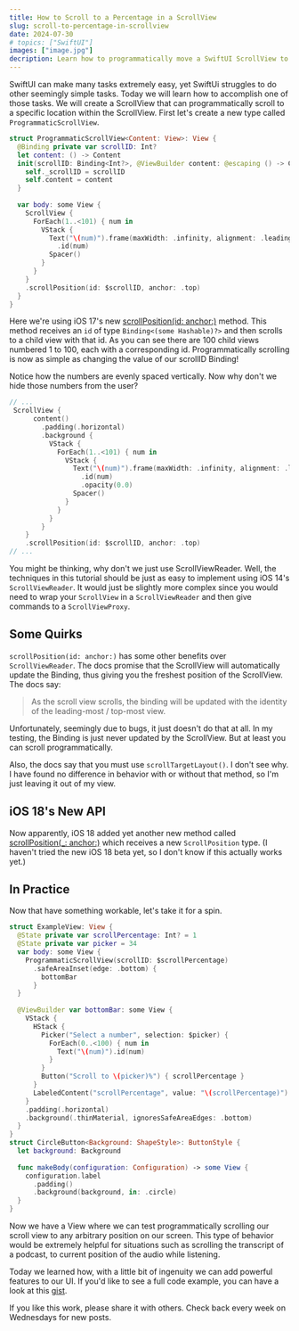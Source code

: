 ```yaml
---
title: How to Scroll to a Percentage in a ScrollView
slug: scroll-to-percentage-in-scrollview
date: 2024-07-30
# topics: ["SwiftUI"]
images: ["image.jpg"]
decription: Learn how to programmatically move a SwiftUI ScrollView to a precise numeric position. 
---
```

SwiftUI can make many tasks extremely easy, yet SwiftUi struggles to do other seemingly simple tasks. Today we will learn how to accomplish one of those tasks. We will create a ScrollView that can programmatically scroll to a specific location within the ScrollView. First let's create a new type called `ProgrammaticScrollView`. 


```swift
struct ProgrammaticScrollView<Content: View>: View {
  @Binding private var scrollID: Int?
  let content: () -> Content
  init(scrollID: Binding<Int?>, @ViewBuilder content: @escaping () -> Content) {
    self._scrollID = scrollID
    self.content = content
  }
  
  var body: some View {
    ScrollView {
      ForEach(1..<101) { num in
        VStack {
          Text("\(num)").frame(maxWidth: .infinity, alignment: .leading)
            .id(num)
          Spacer()
        }
      }
    }
    .scrollPosition(id: $scrollID, anchor: .top)
  }
}
```

Here we're using iOS 17's new [scrollPosition(id: anchor:)](https://developer.apple.com/documentation/swiftui/view/scrollposition(id:anchor:)) method. This method receives an `id` of type `Binding<(some Hashable)?>` and then scrolls to a child view with that id. As you can see there are 100 child views numbered 1 to 100, each with a corresponding id. Programmatically scrolling is now as simple as changing the value of our scrollID Binding!

Notice how the numbers are evenly spaced vertically. Now why don't we hide those numbers from the user? 

```swift 
// ...
 ScrollView {
      content()
        .padding(.horizontal)
        .background {
          VStack {
            ForEach(1..<101) { num in
              VStack {
                Text("\(num)").frame(maxWidth: .infinity, alignment: .leading)
                  .id(num)
                  .opacity(0.0)
                Spacer()
              }
            }
          }
        }
    }
    .scrollPosition(id: $scrollID, anchor: .top)
// ...
```

You might be thinking, why don't we just use ScrollViewReader. Well, the techniques in this tutorial should be just as easy to implement using iOS 14's `ScrollViewReader`. It would just be slightly more complex since you would need to wrap your `ScrollView` in a `ScrollViewReader` and then give commands to a `ScrollViewProxy`. 

## Some Quirks
`scrollPosition(id: anchor:)` has some other benefits over `ScrollViewReader`. The docs promise that the ScrollView will automatically update the Binding, thus giving you the freshest position of the ScrollView. The docs say:

>As the scroll view scrolls, the binding will be updated with the identity of the leading-most / top-most view.

Unfortunately, seemingly due to bugs, it just doesn't do that at all. In my testing, the Binding is just never updated by the ScrollView. But at least you can scroll programmatically. 

Also, the docs say that you must use `scrollTargetLayout()`. I don't see why. I have found no difference in behavior with or without that method, so I'm just leaving it out of my view. 

## iOS 18's New API
Now apparently, iOS 18 added yet another new method called [scrollPosition(_: anchor:)](https://developer.apple.com/documentation/swiftui/view/scrollposition(_:anchor:)) which receives a new `ScrollPosition` type. (I haven't tried the new iOS 18 beta yet, so I don't know if this actually works yet.)

## In Practice
Now that have something workable, let's take it for a spin.

```swift
struct ExampleView: View {
  @State private var scrollPercentage: Int? = 1
  @State private var picker = 34
  var body: some View {
    ProgrammaticScrollView(scrollID: $scrollPercentage)
      .safeAreaInset(edge: .bottom) {
        bottomBar
      }
  }
  
  @ViewBuilder var bottomBar: some View {
    VStack {
      HStack {
        Picker("Select a number", selection: $picker) {
          ForEach(0..<100) { num in
            Text("\(num)").id(num)
          }
        }
        Button("Scroll to \(picker)%") { scrollPercentage }
      }
      LabeledContent("scrollPercentage", value: "\(scrollPercentage)") // useful for debugging
    }
    .padding(.horizontal)
    .background(.thinMaterial, ignoresSafeAreaEdges: .bottom)
  }
}
struct CircleButton<Background: ShapeStyle>: ButtonStyle {
  let background: Background
  
  func makeBody(configuration: Configuration) -> some View {
    configuration.label
      .padding()
      .background(background, in: .circle)
  }
}
```

Now we have a View where we can test programmatically scrolling our scroll view to any arbitrary position on our screen. This type of behavior would be extremely helpful for situations such as scrolling the transcript of a podcast, to current position of the audio while listening. 

Today we learned how, with a little bit of ingenuity we can add powerful features to our UI. If you'd like to see a full code example, you can have a look at this [gist](https://gist.github.com/DandyLyons/e95af09ad40a8a7e9ee9bb04931fca3e).

If you like this work, please share it with others. Check back every week on Wednesdays for new posts.


